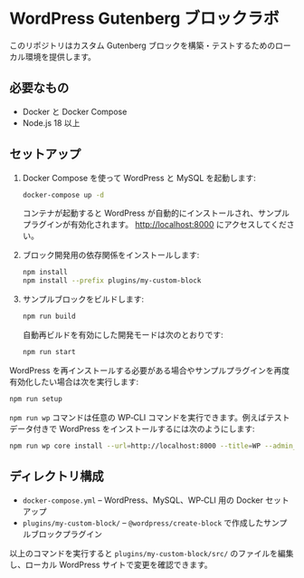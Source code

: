 # WordPress Gutenberg ブロックラボ

このリポジトリはカスタム Gutenberg ブロックを構築・テストするためのローカル環境を提供します。

## 必要なもの
- Docker と Docker Compose
- Node.js 18 以上

## セットアップ

1. Docker Compose を使って WordPress と MySQL を起動します:
   ```bash
   docker-compose up -d
   ```
   コンテナが起動すると WordPress が自動的にインストールされ、サンプルプラグインが有効化されます。
   [http://localhost:8000](http://localhost:8000) にアクセスしてください。

2. ブロック開発用の依存関係をインストールします:
   ```bash
   npm install
   npm install --prefix plugins/my-custom-block
   ```

3. サンプルブロックをビルドします:
   ```bash
   npm run build
   ```

   自動再ビルドを有効にした開発モードは次のとおりです:
   ```bash
   npm run start
   ```

WordPress を再インストールする必要がある場合やサンプルプラグインを再度有効化したい場合は次を実行します:
```bash
npm run setup
```

`npm run wp` コマンドは任意の WP‑CLI コマンドを実行できます。例えばテストデータ付きで WordPress をインストールするには次のようにします:
```bash
npm run wp core install --url=http://localhost:8000 --title=WP --admin_user=admin --admin_password=admin --admin_email=admin@example.com
```

## ディレクトリ構成
- `docker-compose.yml` – WordPress、MySQL、WP‑CLI 用の Docker セットアップ
- `plugins/my-custom-block/` – `@wordpress/create-block` で作成したサンプルブロックプラグイン

以上のコマンドを実行すると `plugins/my-custom-block/src/` のファイルを編集し、ローカル WordPress サイトで変更を確認できます。
